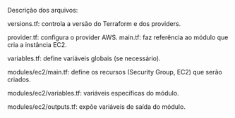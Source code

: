 Descrição dos arquivos:

versions.tf: controla a versão do Terraform e dos providers.

provider.tf: configura o provider AWS.
main.tf: faz referência ao módulo que cria a instância EC2.

variables.tf: define variáveis globais (se necessário).

modules/ec2/main.tf: define os recursos (Security Group, EC2) que serão criados.

modules/ec2/variables.tf: variáveis específicas do módulo.

modules/ec2/outputs.tf: expõe variáveis de saída do módulo.